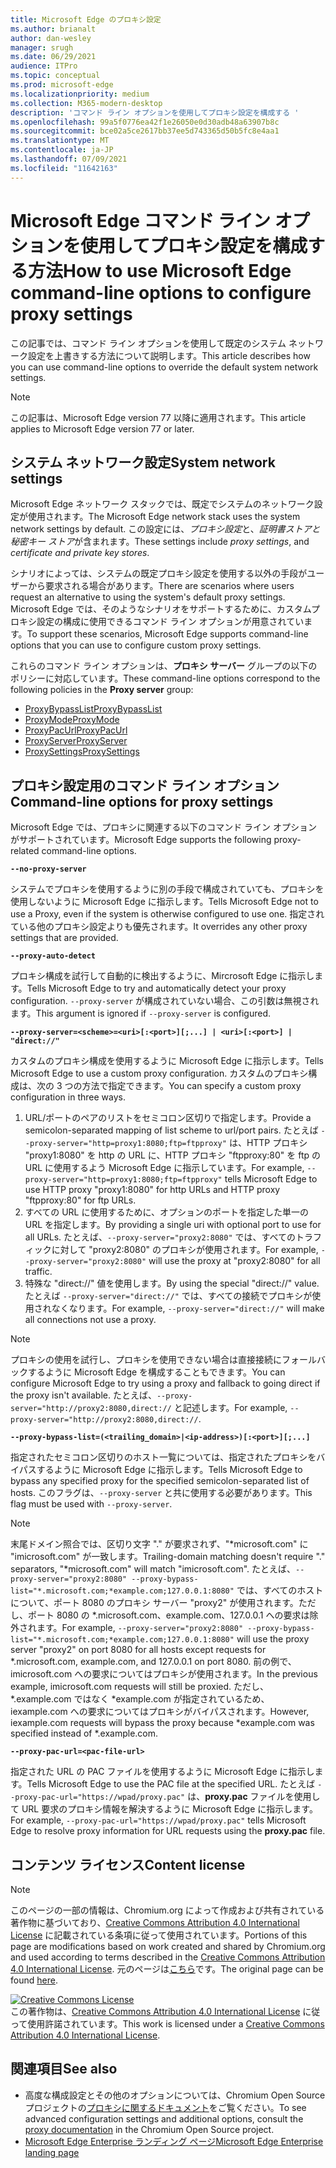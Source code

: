 ```yaml
---
title: Microsoft Edge のプロキシ設定
ms.author: brianalt
author: dan-wesley
manager: srugh
ms.date: 06/29/2021
audience: ITPro
ms.topic: conceptual
ms.prod: microsoft-edge
ms.localizationpriority: medium
ms.collection: M365-modern-desktop
description: 'コマンド ライン オプションを使用してプロキシ設定を構成する '
ms.openlocfilehash: 99a5f0776ea42f1e26050e0d30adb48a63907b8c
ms.sourcegitcommit: bce02a5ce2617bb37ee5d743365d50b5fc8e4aa1
ms.translationtype: MT
ms.contentlocale: ja-JP
ms.lasthandoff: 07/09/2021
ms.locfileid: "11642163"
---
```

# <a name="how-to-use-microsoft-edge-command-line-options-to-configure-proxy-settings"></a><span data-ttu-id="d620d-103">Microsoft Edge コマンド ライン オプションを使用してプロキシ設定を構成する方法</span><span class="sxs-lookup"><span data-stu-id="d620d-103">How to use Microsoft Edge command-line options to configure proxy settings</span></span>

<span data-ttu-id="d620d-104">この記事では、コマンド ライン オプションを使用して既定のシステム ネットワーク設定を上書きする方法について説明します。</span><span class="sxs-lookup"><span data-stu-id="d620d-104">This article describes how you can use command-line options to override the default system network settings.</span></span>

>[!NOTE]
><span data-ttu-id="d620d-105">この記事は、Microsoft Edge version 77 以降に適用されます。</span><span class="sxs-lookup"><span data-stu-id="d620d-105">This article applies to Microsoft Edge version 77 or later.</span></span>

## <a name="system-network-settings"></a><span data-ttu-id="d620d-106">システム ネットワーク設定</span><span class="sxs-lookup"><span data-stu-id="d620d-106">System network settings</span></span>

<span data-ttu-id="d620d-107">Microsoft Edge ネットワーク スタックでは、既定でシステムのネットワーク設定が使用されます。</span><span class="sxs-lookup"><span data-stu-id="d620d-107">The Microsoft Edge network stack uses the system network settings by default.</span></span> <span data-ttu-id="d620d-108">この設定には、*プロキシ設定*と、*証明書ストアと秘密キー ストア*が含まれます。</span><span class="sxs-lookup"><span data-stu-id="d620d-108">These settings include *proxy settings*, and *certificate and private key stores*.</span></span>

<span data-ttu-id="d620d-109">シナリオによっては、システムの既定プロキシ設定を使用する以外の手段がユーザーから要求される場合があります。</span><span class="sxs-lookup"><span data-stu-id="d620d-109">There are scenarios where users request an alternative to using the system's default proxy settings.</span></span> <span data-ttu-id="d620d-110">Microsoft Edge では、そのようなシナリオをサポートするために、カスタムプロキシ設定の構成に使用できるコマンド ライン オプションが用意されています。</span><span class="sxs-lookup"><span data-stu-id="d620d-110">To support these scenarios, Microsoft Edge supports command-line options that you can use to configure custom proxy settings.</span></span>

<span data-ttu-id="d620d-111">これらのコマンド ライン オプションは、**プロキシ サーバー** グループの以下のポリシーに対応しています。</span><span class="sxs-lookup"><span data-stu-id="d620d-111">These command-line options correspond to the following policies in the **Proxy server** group:</span></span>

- [<span data-ttu-id="d620d-112">ProxyBypassList</span><span class="sxs-lookup"><span data-stu-id="d620d-112">ProxyBypassList</span></span>](./microsoft-edge-policies.md#proxybypasslist)
- [<span data-ttu-id="d620d-113">ProxyMode</span><span class="sxs-lookup"><span data-stu-id="d620d-113">ProxyMode</span></span>](./microsoft-edge-policies.md#proxymode)
- [<span data-ttu-id="d620d-114">ProxyPacUrl</span><span class="sxs-lookup"><span data-stu-id="d620d-114">ProxyPacUrl</span></span>](./microsoft-edge-policies.md#proxypacurl)
- [<span data-ttu-id="d620d-115">ProxyServer</span><span class="sxs-lookup"><span data-stu-id="d620d-115">ProxyServer</span></span>](./microsoft-edge-policies.md#proxyserver)
- [<span data-ttu-id="d620d-116">ProxySettings</span><span class="sxs-lookup"><span data-stu-id="d620d-116">ProxySettings</span></span>](./microsoft-edge-policies.md#proxysettings)

## <a name="command-line-options-for-proxy-settings"></a><span data-ttu-id="d620d-117">プロキシ設定用のコマンド ライン オプション</span><span class="sxs-lookup"><span data-stu-id="d620d-117">Command-line options for proxy settings</span></span>

<span data-ttu-id="d620d-118">Microsoft Edge では、プロキシに関連する以下のコマンド ライン オプションがサポートされています。</span><span class="sxs-lookup"><span data-stu-id="d620d-118">Microsoft Edge supports the following proxy-related command-line options.</span></span>

 **`--no-proxy-server`**
 
<span data-ttu-id="d620d-119">システムでプロキシを使用するように別の手段で構成されていても、プロキシを使用しないように Microsoft Edge に指示します。</span><span class="sxs-lookup"><span data-stu-id="d620d-119">Tells Microsoft Edge not to use a Proxy, even if the system is otherwise configured to use one.</span></span> <span data-ttu-id="d620d-120">指定されている他のプロキシ設定よりも優先されます。</span><span class="sxs-lookup"><span data-stu-id="d620d-120">It overrides any other proxy settings that are provided.</span></span>

**`--proxy-auto-detect`**

<span data-ttu-id="d620d-121">プロキシ構成を試行して自動的に検出するように、Mircrosoft Edge に指示します。</span><span class="sxs-lookup"><span data-stu-id="d620d-121">Tells Microsoft Edge to try and automatically detect your proxy configuration.</span></span> <span data-ttu-id="d620d-122">`--proxy-server` が構成されていない場合、この引数は無視されます。</span><span class="sxs-lookup"><span data-stu-id="d620d-122">This argument is ignored if `--proxy-server` is configured.</span></span>

**`--proxy-server=<scheme>=<uri>[:<port>][;...] | <uri>[:<port>] | "direct://"`**

<span data-ttu-id="d620d-123">カスタムのプロキシ構成を使用するように Microsoft Edge に指示します。</span><span class="sxs-lookup"><span data-stu-id="d620d-123">Tells Microsoft Edge to use a custom proxy configuration.</span></span> <span data-ttu-id="d620d-124">カスタムのプロキシ構成は、次の 3 つの方法で指定できます。</span><span class="sxs-lookup"><span data-stu-id="d620d-124">You can specify a custom proxy configuration in three ways.</span></span>

1. <span data-ttu-id="d620d-125">URL/ポートのペアのリストをセミコロン区切りで指定します。</span><span class="sxs-lookup"><span data-stu-id="d620d-125">Provide a semicolon-separated mapping of list scheme to url/port pairs.</span></span> <span data-ttu-id="d620d-126">たとえば `--proxy-server="http=proxy1:8080;ftp=ftpproxy"` は、HTTP プロキシ "proxy1:8080" を http の URL に、HTTP プロキシ "ftpproxy:80" を ftp の URL に使用するよう Microsoft Edge に指示しています。</span><span class="sxs-lookup"><span data-stu-id="d620d-126">For example, `--proxy-server="http=proxy1:8080;ftp=ftpproxy"` tells Microsoft Edge to use HTTP proxy "proxy1:8080" for http URLs and HTTP proxy "ftpproxy:80" for ftp URLs.</span></span>
2. <span data-ttu-id="d620d-127">すべての URL に使用するために、オプションのポートを指定した単一の URL を指定します。</span><span class="sxs-lookup"><span data-stu-id="d620d-127">By providing a single uri with optional port to use for all URLs.</span></span> <span data-ttu-id="d620d-128">たとえば、`--proxy-server="proxy2:8080"` では、すべてのトラフィックに対して "proxy2:8080" のプロキシが使用されます。</span><span class="sxs-lookup"><span data-stu-id="d620d-128">For example, `--proxy-server="proxy2:8080"` will use the proxy at "proxy2:8080" for all traffic.</span></span>
3. <span data-ttu-id="d620d-129">特殊な "direct://" 値を使用します。</span><span class="sxs-lookup"><span data-stu-id="d620d-129">By using the special "direct://" value.</span></span> <span data-ttu-id="d620d-130">たとえば `--proxy-server="direct://"` では、すべての接続でプロキシが使用されなくなります。</span><span class="sxs-lookup"><span data-stu-id="d620d-130">For example, `--proxy-server="direct://"` will make all connections not use a proxy.</span></span> 

>[!NOTE]
><span data-ttu-id="d620d-131">プロキシの使用を試行し、プロキシを使用できない場合は直接接続にフォールバックするように Microsoft Edge を構成することもできます。</span><span class="sxs-lookup"><span data-stu-id="d620d-131">You can configure Microsoft Edge to try using a proxy and fallback to going direct if the proxy isn't available.</span></span> <span data-ttu-id="d620d-132">たとえば、`--proxy-server="http://proxy2:8080,direct://` と記述します。</span><span class="sxs-lookup"><span data-stu-id="d620d-132">For example, `--proxy-server="http://proxy2:8080,direct://`.</span></span>

**`--proxy-bypass-list=(<trailing_domain>|<ip-address>)[:<port>][;...]`**

<span data-ttu-id="d620d-133">指定されたセミコロン区切りのホスト一覧については、指定されたプロキシをバイパスするように Microsoft Edge に指示します。</span><span class="sxs-lookup"><span data-stu-id="d620d-133">Tells Microsoft Edge to bypass any specified proxy for the specified semicolon-separated list of hosts.</span></span> <span data-ttu-id="d620d-134">このフラグは、`--proxy-server` と共に使用する必要があります。</span><span class="sxs-lookup"><span data-stu-id="d620d-134">This flag must be used with `--proxy-server`.</span></span>

>[!NOTE]
><span data-ttu-id="d620d-135">末尾ドメイン照合では、区切り文字 "." が要求されず、"\*microsoft.com" に "imicrosoft.com" が一致します。</span><span class="sxs-lookup"><span data-stu-id="d620d-135">Trailing-domain matching doesn't require "." separators, "\*microsoft.com" will match "imicrosoft.com".</span></span> <span data-ttu-id="d620d-136">たとえば、`--proxy-server="proxy2:8080" --proxy-bypass-list="*.microsoft.com;*example.com;127.0.0.1:8080"` では、すべてのホストについて、ポート 8080 のプロキシ サーバー "proxy2" が使用されます。ただし、ポート 8080 の \*.microsoft.com、example.com、127.0.0.1 への要求は除外されます。</span><span class="sxs-lookup"><span data-stu-id="d620d-136">For example, `--proxy-server="proxy2:8080" --proxy-bypass-list="*.microsoft.com;*example.com;127.0.0.1:8080"` will use the proxy server "proxy2" on port 8080 for all hosts except requests for \*.microsoft.com, example.com, and 127.0.0.1 on port 8080.</span></span> <span data-ttu-id="d620d-137">前の例で、imicrosoft.com への要求についてはプロキシが使用されます。</span><span class="sxs-lookup"><span data-stu-id="d620d-137">In the previous example, imicrosoft.com requests will still be proxied.</span></span> <span data-ttu-id="d620d-138">ただし、\*.example.com ではなく \*example.com が指定されているため、iexample.com への要求についてはプロキシがバイパスされます。</span><span class="sxs-lookup"><span data-stu-id="d620d-138">However, iexample.com requests will bypass the proxy because \*example.com was specified instead of \*.example.com.</span></span>

**`--proxy-pac-url=<pac-file-url>`**

<span data-ttu-id="d620d-139">指定された URL の PAC ファイルを使用するように Microsoft Edge に指示します。</span><span class="sxs-lookup"><span data-stu-id="d620d-139">Tells Microsoft Edge to use the PAC file at the specified URL.</span></span> <span data-ttu-id="d620d-140">たとえば `--proxy-pac-url="https://wpad/proxy.pac"` は、**proxy.pac** ファイルを使用して URL 要求のプロキシ情報を解決するように Microsoft Edge に指示します。</span><span class="sxs-lookup"><span data-stu-id="d620d-140">For example, `--proxy-pac-url="https://wpad/proxy.pac"` tells Microsoft Edge to resolve proxy information for URL requests using the **proxy.pac** file.</span></span>

## <a name="content-license"></a><span data-ttu-id="d620d-141">コンテンツ ライセンス</span><span class="sxs-lookup"><span data-stu-id="d620d-141">Content license</span></span>

> [!NOTE]
> <span data-ttu-id="d620d-142">このページの一部の情報は、Chromium.org によって作成および共有されている著作物に基づいており、[Creative Commons Attribution 4.0 International License](http://creativecommons.org/licenses/by/4.0/) に記載されている条項に従って使用されています。</span><span class="sxs-lookup"><span data-stu-id="d620d-142">Portions of this page are modifications based on work created and shared by Chromium.org and used according to terms described in the [Creative Commons Attribution 4.0 International License](http://creativecommons.org/licenses/by/4.0/).</span></span> <span data-ttu-id="d620d-143">元のページは[こちら](https://www.chromium.org/developers/design-documents/network-settings#TOC-Command-line-options-for-proxy-sett)です。</span><span class="sxs-lookup"><span data-stu-id="d620d-143">The original page can be found [here](https://www.chromium.org/developers/design-documents/network-settings#TOC-Command-line-options-for-proxy-sett).</span></span>
  
<a rel="license" href="http://creativecommons.org/licenses/by/4.0/"><img alt="Creative Commons License" style="border-width:0" src="https://i.creativecommons.org/l/by/4.0/88x31.png" /></a><br /><span data-ttu-id="d620d-144">この著作物は、<a rel="license" href="http://creativecommons.org/licenses/by/4.0/">Creative Commons Attribution 4.0 International License</a> に従って使用許諾されています。</span><span class="sxs-lookup"><span data-stu-id="d620d-144">This work is licensed under a <a rel="license" href="http://creativecommons.org/licenses/by/4.0/">Creative Commons Attribution 4.0 International License</a>.</span></span>

## <a name="see-also"></a><span data-ttu-id="d620d-145">関連項目</span><span class="sxs-lookup"><span data-stu-id="d620d-145">See also</span></span>

- <span data-ttu-id="d620d-146">高度な構成設定とその他のオプションについては、Chromium Open Source プロジェクトの[プロキシに関するドキュメント](https://chromium.googlesource.com/chromium/src/+/HEAD/net/docs/proxy.md)をご覧ください。</span><span class="sxs-lookup"><span data-stu-id="d620d-146">To see advanced configuration settings and additional options, consult the [proxy documentation](https://chromium.googlesource.com/chromium/src/+/HEAD/net/docs/proxy.md) in the Chromium Open Source project.</span></span>
- [<span data-ttu-id="d620d-147">Microsoft Edge Enterprise ランディング ページ</span><span class="sxs-lookup"><span data-stu-id="d620d-147">Microsoft Edge Enterprise landing page</span></span>](https://aka.ms/EdgeEnterprise)